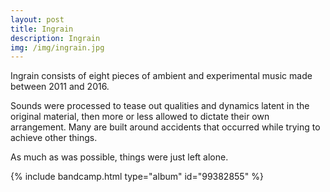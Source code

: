 ```yaml
---
layout: post
title: Ingrain
description: Ingrain
img: /img/ingrain.jpg
---
```


Ingrain consists of eight pieces of ambient and experimental music made between 2011 and 2016.

Sounds were processed to tease out qualities and dynamics latent in the original material, then more or less allowed to dictate their own arrangement. Many are built around accidents that occurred while trying to achieve other things.

As much as was possible, things were just left alone.

{% include bandcamp.html type="album" id="99382855" %}
